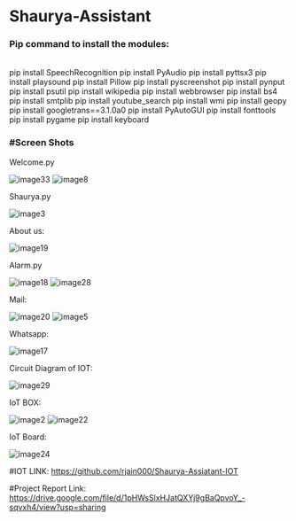 # Shaurya-Assistant


<h3>Pip command to install the modules:</h3><br>
pip install SpeechRecognition  
pip install PyAudio
pip install pyttsx3  
pip install playsound  
pip install Pillow  
pip install pyscreenshot  
pip install pynput  
pip install psutil
pip install wikipedia  
pip install webbrowser  
pip install bs4  
pip install smtplib 
pip install youtube_search  
pip install wmi  
pip install geopy  
pip install googletrans==3.1.0a0
pip install PyAutoGUI
pip install fonttools
pip install pygame
pip install keyboard

<H3>#Screen Shots</h3>

Welcome.py

![image33](https://user-images.githubusercontent.com/72158030/174428010-f4ece11b-9d83-4c4e-8d8e-1ee1e6c104bc.png)
![image8](https://user-images.githubusercontent.com/72158030/174428037-f685cd52-e85a-40fa-a704-57d44fb38081.png)

Shaurya.py

![image3](https://user-images.githubusercontent.com/72158030/174428094-0b202ca6-0113-4f47-b151-2af73c81391a.png)

About us:

![image19](https://user-images.githubusercontent.com/72158030/174428112-f2f9d7db-f6b8-474f-ba4b-a255c890e9a3.png)

Alarm.py

![image18](https://user-images.githubusercontent.com/72158030/174428163-f53d391d-5bbd-4a3f-8d6a-ac39fe0a9aac.png)
![image28](https://user-images.githubusercontent.com/72158030/174428138-fa29b41b-a7ef-4359-a633-91d9fec9d863.png)

Mail:

![image20](https://user-images.githubusercontent.com/72158030/174428196-9191216e-621e-4635-ae51-cf02e300b522.png)
![image5](https://user-images.githubusercontent.com/72158030/174428209-0f3b0b7c-1b7a-4bfe-8a23-25880dc4fede.png)

Whatsapp:

![image17](https://user-images.githubusercontent.com/72158030/174428225-bd8fc4af-475a-45ba-ba88-e061a7b80926.png)

Circuit Diagram of IOT:

![image29](https://user-images.githubusercontent.com/72158030/174428243-fdc5d180-4c0d-4859-a7bb-5a66d9561474.png)

IoT BOX:

![image2](https://user-images.githubusercontent.com/72158030/174428272-8620d600-3062-4ff0-84e6-06048166575e.jpg)
![image22](https://user-images.githubusercontent.com/72158030/174428274-e357eb50-6ddd-4cab-bd8c-16fda1df8d0d.jpg)

IoT Board:

![image24](https://user-images.githubusercontent.com/72158030/174428276-f39498ef-ad8c-4291-90a0-52bb3d0177d3.jpg)

#IOT LINK: https://github.com/rjain000/Shaurya-Assiatant-IOT

#Project Report Link: https://drive.google.com/file/d/1pHWsSlxHJatQXYj9gBaQpvoY_-sqvxh4/view?usp=sharing
